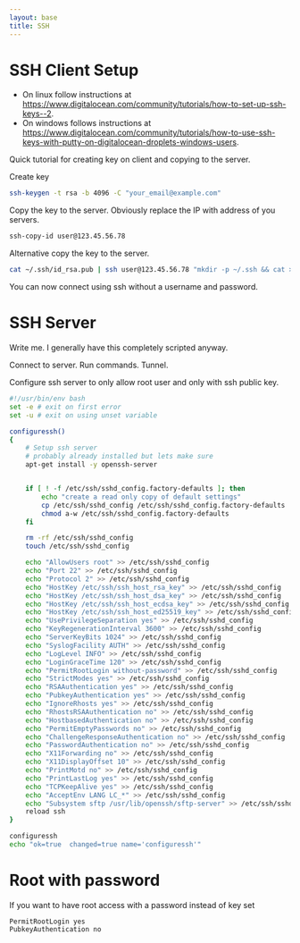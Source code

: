```yaml
---
layout: base
title: SSH
---
```


# SSH Client Setup
* On linux follow instructions at https://www.digitalocean.com/community/tutorials/how-to-set-up-ssh-keys--2.
* On windows follows instructions at https://www.digitalocean.com/community/tutorials/how-to-use-ssh-keys-with-putty-on-digitalocean-droplets-windows-users.

Quick tutorial for creating key on client and copying to the server.

Create key

```bash
ssh-keygen -t rsa -b 4096 -C "your_email@example.com"
```
Copy the key to the server.  Obviously replace the IP with address of you servers.

```bash
ssh-copy-id user@123.45.56.78
```
Alternative copy the key to the server.

```bash
cat ~/.ssh/id_rsa.pub | ssh user@123.45.56.78 "mkdir -p ~/.ssh && cat >>  ~/.ssh/authorized_keys"
```

You can now connect using ssh without a username and password.

# SSH Server
Write me.  I generally have this completely scripted anyway.

Connect to server.  Run commands.  Tunnel.

Configure ssh server to only allow root user and only with ssh public key.

```bash
#!/usr/bin/env bash
set -e # exit on first error
set -u # exit on using unset variable

configuressh()
{
	# Setup ssh server
	# probably already installed but lets make sure
	apt-get install -y openssh-server


	if [ ! -f /etc/ssh/sshd_config.factory-defaults ]; then
    	echo "create a read only copy of default settings"
    	cp /etc/ssh/sshd_config /etc/ssh/sshd_config.factory-defaults
		chmod a-w /etc/ssh/sshd_config.factory-defaults
	fi

	rm -rf /etc/ssh/sshd_config
	touch /etc/ssh/sshd_config

	echo "AllowUsers root" >> /etc/ssh/sshd_config
	echo "Port 22" >> /etc/ssh/sshd_config
	echo "Protocol 2" >> /etc/ssh/sshd_config
	echo "HostKey /etc/ssh/ssh_host_rsa_key" >> /etc/ssh/sshd_config
	echo "HostKey /etc/ssh/ssh_host_dsa_key" >> /etc/ssh/sshd_config
	echo "HostKey /etc/ssh/ssh_host_ecdsa_key" >> /etc/ssh/sshd_config
	echo "HostKey /etc/ssh/ssh_host_ed25519_key" >> /etc/ssh/sshd_config
	echo "UsePrivilegeSeparation yes" >> /etc/ssh/sshd_config
	echo "KeyRegenerationInterval 3600" >> /etc/ssh/sshd_config
	echo "ServerKeyBits 1024" >> /etc/ssh/sshd_config
	echo "SyslogFacility AUTH" >> /etc/ssh/sshd_config
	echo "LogLevel INFO" >> /etc/ssh/sshd_config
	echo "LoginGraceTime 120" >> /etc/ssh/sshd_config
	echo "PermitRootLogin without-password" >> /etc/ssh/sshd_config
	echo "StrictModes yes" >> /etc/ssh/sshd_config
	echo "RSAAuthentication yes" >> /etc/ssh/sshd_config
	echo "PubkeyAuthentication yes" >> /etc/ssh/sshd_config
	echo "IgnoreRhosts yes" >> /etc/ssh/sshd_config
	echo "RhostsRSAAuthentication no" >> /etc/ssh/sshd_config
	echo "HostbasedAuthentication no" >> /etc/ssh/sshd_config
	echo "PermitEmptyPasswords no" >> /etc/ssh/sshd_config
	echo "ChallengeResponseAuthentication no" >> /etc/ssh/sshd_config
	echo "PasswordAuthentication no" >> /etc/ssh/sshd_config
	echo "X11Forwarding no" >> /etc/ssh/sshd_config
	echo "X11DisplayOffset 10" >> /etc/ssh/sshd_config
	echo "PrintMotd no" >> /etc/ssh/sshd_config
	echo "PrintLastLog yes" >> /etc/ssh/sshd_config
	echo "TCPKeepAlive yes" >> /etc/ssh/sshd_config
	echo "AcceptEnv LANG LC_*" >> /etc/ssh/sshd_config
	echo "Subsystem sftp /usr/lib/openssh/sftp-server" >> /etc/ssh/sshd_config
	reload ssh
}

configuressh
echo "ok=true  changed=true name='configuressh'" 
```

# Root with password
If you want to have root access with a password instead of key set

```
PermitRootLogin yes
PubkeyAuthentication no
```
